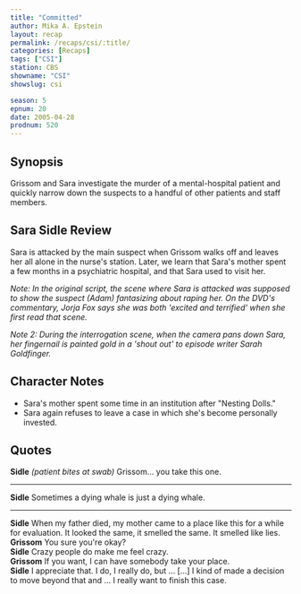 ```yaml
---
title: "Committed"
author: Mika A. Epstein
layout: recap
permalink: /recaps/csi/:title/
categories: [Recaps]
tags: ["CSI"]
station: CBS
showname: "CSI"
showslug: csi

season: 5  
epnum: 20
date: 2005-04-28
prodnum: 520
---
```


## Synopsis

Grissom and Sara investigate the murder of a mental-hospital patient and quickly narrow down the suspects to a handful of other patients and staff members.

## Sara Sidle Review

Sara is attacked by the main suspect when Grissom walks off and leaves her all alone in the nurse's station. Later, we learn that Sara's mother spent a few months in a psychiatric hospital, and that Sara used to visit her.

_Note: In the original script, the scene where Sara is attacked was supposed to show the suspect (Adam) fantasizing about raping her. On the DVD's commentary, Jorja Fox says she was both 'excited and terrified' when she first read that scene._

_Note 2: During the interrogation scene, when the camera pans down Sara, her fingernail is painted gold in a 'shout out' to episode writer Sarah Goldfinger._

## Character Notes

* Sara's mother spent some time in an institution after "Nesting Dolls."  
* Sara again refuses to leave a case in which she's become personally invested.

## Quotes

**Sidle** _(patient bites at swab)_ Grissom... you take this one.  

- - -

**Sidle** Sometimes a dying whale is just a dying whale.
  

- - -

**Sidle** When my father died, my mother came to a place like this for a while for evaluation. It looked the same, it smelled the same. It smelled like lies.  
**Grissom** You sure you're okay?  
**Sidle** Crazy people do make me feel crazy.  
**Grissom** If you want, I can have somebody take your place.  
**Sidle** I appreciate that. I do, I really do, but ... [...] I kind of made a decision to move beyond that and ... I really want to finish this case.